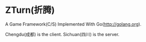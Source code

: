 ZTurn(折腾)
=====

A Game Framework(C/S) Implemented With Go(http://golang.org).

Chengdu(成都) is the client.
Sichuan(四川) is the server.
